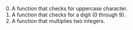 0. A function that checks for uppercase character.
1. A function that checks for a digit (0 through 9).
2. A  function that multiplies two integers.
